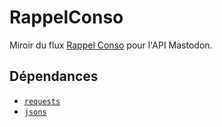 # RappelConso

Miroir du flux [Rappel Conso](https://rappel.conso.gouv.fr/) pour l'API
Mastodon.

## Dépendances

- [`requests`](https://requests.readthedocs.io/en/latest/)
- [`jsons`](https://github.com/ramonhagenaars/jsons)
